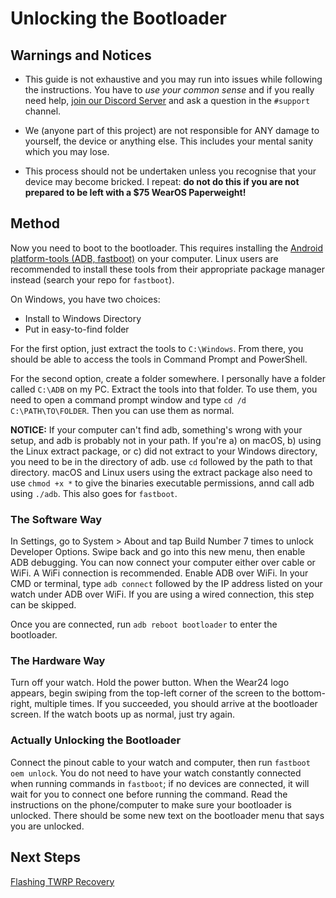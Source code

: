 # Unlocking the Bootloader

## Warnings and Notices

- This guide is not exhaustive and you may run into issues while following the instructions. You have to _use your common sense_ and if you really need help, [join our Discord Server](https://discord.gg/pDWsFGY) and ask a question in the `#support` channel.

- We (anyone part of this project) are not responsible for ANY damage to yourself, the device or anything else. This includes your mental sanity which you may lose.

- This process should not be undertaken unless you recognise that your device may become bricked. I repeat: **do not do this if you are not prepared to be left with a \$75 WearOS Paperweight!**

## Method

Now you need to boot to the bootloader. This requires installing the [Android platform-tools (ADB, fastboot)](https://developer.android.com/studio/releases/platform-tools) on your computer. Linux users are recommended to install these tools from their appropriate package manager instead (search your repo for `fastboot`).

On Windows, you have two choices:

- Install to Windows Directory
- Put in easy-to-find folder

For the first option, just extract the tools to `C:\Windows`. From there, you should be able to access the tools in Command Prompt and PowerShell.

For the second option, create a folder somewhere. I personally have a folder called `C:\ADB` on my PC. Extract the tools into that folder. To use them, you need to open a command prompt window and type `cd /d C:\PATH\TO\FOLDER`. Then you can use them as normal.

**NOTICE:** If your computer can't find adb, something's wrong with your setup, and adb is probably not in your path. If you're a) on macOS, b) using the Linux extract package, or c) did not extract to your Windows directory, you need to be in the directory of adb. use `cd` followed by the path to that directory. macOS and Linux users using the extract package also need to use `chmod +x *` to give the binaries executable permissions, annd call adb using `./adb`. This also goes for `fastboot`.

### The Software Way

In Settings, go to System > About and tap Build Number 7 times to unlock Developer Options. Swipe back and go into this new menu, then enable ADB debugging. You can now connect your computer either over cable or WiFi. A WiFi connection is recommended. Enable ADB over WiFi. In your CMD or terminal, type `adb connect` followed by the IP address listed on your watch under ADB over WiFi. If you are using a wired connection, this step can be skipped.

Once you are connected, run `adb reboot bootloader` to enter the bootloader.

### The Hardware Way

Turn off your watch. Hold the power button. When the Wear24 logo appears, begin swiping from the top-left corner of the screen to the bottom-right, multiple times. If you succeeded, you should arrive at the bootloader screen. If the watch boots up as normal, just try again.

### Actually Unlocking the Bootloader

Connect the pinout cable to your watch and computer, then run `fastboot oem unlock`. You do not need to have your watch constantly connected when running commands in `fastboot`; if no devices are connected, it will wait for you to connect one before running the command. Read the instructions on the phone/computer to make sure your bootloader is unlocked. There should be some new text on the bootloader menu that says you are unlocked.

## Next Steps

[Flashing TWRP Recovery](/wiki/Flashing_TWRP_Recovery)
